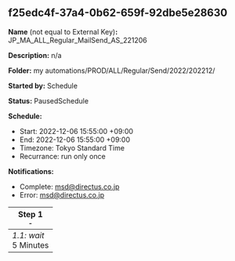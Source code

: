 ## f25edc4f-37a4-0b62-659f-92dbe5e28630

**Name** (not equal to External Key)**:** JP_MA_ALL_Regular_MailSend_AS_221206

**Description:** n/a

**Folder:** my automations/PROD/ALL/Regular/Send/2022/202212/

**Started by:** Schedule

**Status:** PausedSchedule

**Schedule:**

* Start: 2022-12-06 15:55:00 +09:00
* End: 2022-12-06 15:55:00 +09:00
* Timezone: Tokyo Standard Time
* Recurrance: run only once

**Notifications:**

* Complete: msd@directus.co.jp
* Error: msd@directus.co.jp

| Step 1<br>_<small>-</small>_ |
| --- |
| _1.1: wait_<br>5 Minutes |
